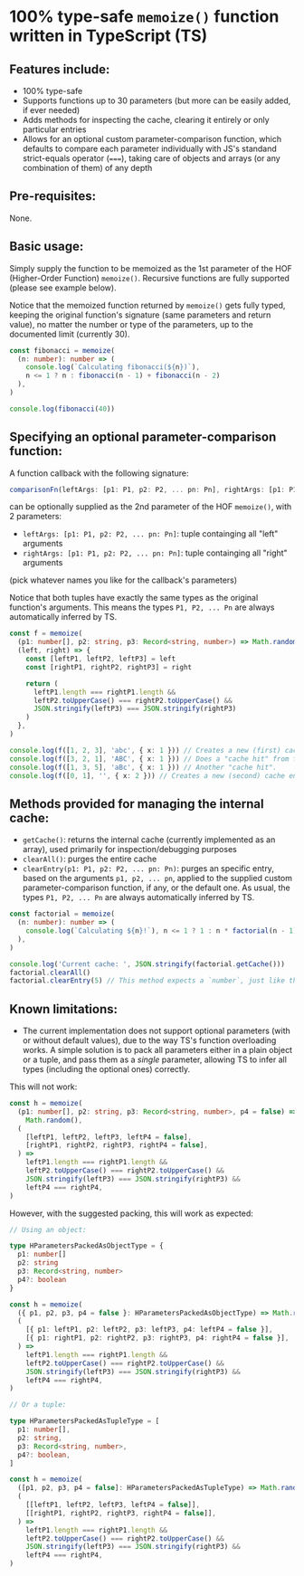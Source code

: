 # 100% type-safe `memoize()` function written in TypeScript (TS)

## Features include:

- 100% type-safe
- Supports functions up to 30 parameters (but more can be easily added, if ever needed)
- Adds methods for inspecting the cache, clearing it entirely or only particular entries
- Allows for an optional custom parameter-comparison function, which defaults to compare each parameter individually
  with JS's standand strict-equals operator (`===`), taking care of objects and arrays (or any combination of them) of any depth

## Pre-requisites:

None.

## Basic usage:

Simply supply the function to be memoized as the 1st parameter of the HOF (Higher-Order Function) `memoize()`. Recursive
functions are fully supported (please see example below).

Notice that the memoized function returned by `memoize()` gets fully typed, keeping the original function's signature (same
parameters and return value), no matter the number or type of the parameters, up to the documented limit (currently 30).

```ts
const fibonacci = memoize(
  (n: number): number => (
    console.log(`Calculating fibonacci(${n})`),
    n <= 1 ? n : fibonacci(n - 1) + fibonacci(n - 2)
  ),
)

console.log(fibonacci(40))
```

## Specifying an optional parameter-comparison function:

A function callback with the following signature:

```ts
comparisonFn(leftArgs: [p1: P1, p2: P2, ... pn: Pn], rightArgs: [p1: P1, p2: P2, ... pn: Pn]) => boolean
```

can be optionally supplied as the 2nd parameter of the HOF `memoize()`, with 2 parameters:

- `leftArgs: [p1: P1, p2: P2, ... pn: Pn]`: tuple containging all "left" arguments
- `rightArgs: [p1: P1, p2: P2, ... pn: Pn]`: tuple containging all "right" arguments

(pick whatever names you like for the callback's parameters)

Notice that both tuples have exactly the same types as the original function's arguments. This means the types `P1, P2, ... Pn` are
always automatically inferred by TS.

```ts
const f = memoize(
  (p1: number[], p2: string, p3: Record<string, number>) => Math.random(),
  (left, right) => {
    const [leftP1, leftP2, leftP3] = left
    const [rightP1, rightP2, rightP3] = right

    return (
      leftP1.length === rightP1.length &&
      leftP2.toUpperCase() === rightP2.toUpperCase() &&
      JSON.stringify(leftP3) === JSON.stringify(rightP3)
    )
  },
)

console.log(f([1, 2, 3], 'abc', { x: 1 })) // Creates a new (first) cache entry.
console.log(f([3, 2, 1], 'ABC', { x: 1 })) // Does a "cache hit" from the previous call.
console.log(f([1, 3, 5], 'aBc', { x: 1 })) // Another "cache hit".
console.log(f([0, 1], '', { x: 2 })) // Creates a new (second) cache entry.
```

## Methods provided for managing the internal cache:

- `getCache()`: returns the internal cache (currently implemented as an array), used primarily for inspection/debugging purposes
- `clearAll()`: purges the entire cache
- `clearEntry(p1: P1, p2: P2, ... pn: Pn)`: purges an specific entry, based on the arguments `p1, p2, ... pn`, applied to the
  supplied custom parameter-comparison function, if any, or the default one. As usual, the types `P1, P2, ... Pn` are always
  automatically inferred by TS.

```ts
const factorial = memoize(
  (n: number): number => (
    console.log(`Calculating ${n}!`), n <= 1 ? 1 : n * factorial(n - 1)
  ),
)

console.log('Current cache: ', JSON.stringify(factorial.getCache()))
factorial.clearAll()
factorial.clearEntry(5) // This method expects a `number`, just like the original `factorial` function.
```

## Known limitations:

- The current implementation does not support optional parameters (with or without default values), due to the way TS's
  function overloading works. A simple solution is to pack all parameters either in a plain object or a tuple, and pass them as a
  _single_ parameter, allowing TS to infer all types (including the optional ones) correctly.

This will not work:

```ts
const h = memoize(
  (p1: number[], p2: string, p3: Record<string, number>, p4 = false) =>
    Math.random(),
  (
    [leftP1, leftP2, leftP3, leftP4 = false],
    [rightP1, rightP2, rightP3, rightP4 = false],
  ) =>
    leftP1.length === rightP1.length &&
    leftP2.toUpperCase() === rightP2.toUpperCase() &&
    JSON.stringify(leftP3) === JSON.stringify(rightP3) &&
    leftP4 === rightP4,
)
```

However, with the suggested packing, this will work as expected:

```ts
// Using an object:

type HParametersPackedAsObjectType = {
  p1: number[]
  p2: string
  p3: Record<string, number>
  p4?: boolean
}

const h = memoize(
  ({ p1, p2, p3, p4 = false }: HParametersPackedAsObjectType) => Math.random(),
  (
    [{ p1: leftP1, p2: leftP2, p3: leftP3, p4: leftP4 = false }],
    [{ p1: rightP1, p2: rightP2, p3: rightP3, p4: rightP4 = false }],
  ) =>
    leftP1.length === rightP1.length &&
    leftP2.toUpperCase() === rightP2.toUpperCase() &&
    JSON.stringify(leftP3) === JSON.stringify(rightP3) &&
    leftP4 === rightP4,
)

// Or a tuple:

type HParametersPackedAsTupleType = [
  p1: number[],
  p2: string,
  p3: Record<string, number>,
  p4?: boolean,
]

const h = memoize(
  ([p1, p2, p3, p4 = false]: HParametersPackedAsTupleType) => Math.random(),
  (
    [[leftP1, leftP2, leftP3, leftP4 = false]],
    [[rightP1, rightP2, rightP3, rightP4 = false]],
  ) =>
    leftP1.length === rightP1.length &&
    leftP2.toUpperCase() === rightP2.toUpperCase() &&
    JSON.stringify(leftP3) === JSON.stringify(rightP3) &&
    leftP4 === rightP4,
)
```
